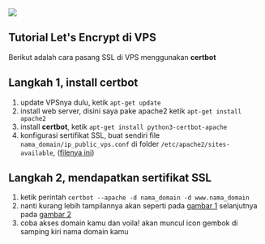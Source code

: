 <img src="https://logovectorseek.com/wp-content/uploads/2019/08/lets-encrypt-logo-vector.png"/>

<h2>Tutorial Let's Encrypt di VPS</h2>

<p>Berikut adalah cara pasang SSL di VPS menggunakan <b>certbot</b></p>

<h2>Langkah 1, install certbot</h2>
<ol>
  <li>update VPSnya dulu, ketik <code>apt-get update</code></li>
  <li>install web server, disini saya pake apache2 ketik <code>apt-get install apache2</code></li>
  <li>install <b>certbot</b>, ketik <code>apt-get install python3-certbot-apache</code></li>
  <li>konfigurasi sertifikat SSL, buat sendiri file <code>nama_domain/ip_public_vps.conf</code> di folder <code>/etc/apache2/sites-available</code>, (<a href="https://raw.githubusercontent.com/febnug/tutorial-lets-encrypt-di-vps/main/febnug.cloud.conf">filenya ini</a>)
  </li>
</ol>

<h2>Langkah 2, mendapatkan sertifikat SSL</h2>

<ol>
  <li>ketik perintah <code>certbot --apache -d nama_domain -d www.nama_domain</code></li>
  <li>nanti kurang lebih tampilannya akan seperti pada <a href="https://www.rumahweb.com/journal/wp-content/uploads/2021/09/image-109.png">gambar 1</a> selanjutnya pada <a href="https://www.rumahweb.com/journal/wp-content/uploads/2021/09/image-110-1024x236.png">gambar 2</a></li>
  <li>coba akses domain kamu dan voila! akan muncul icon gembok di samping kiri nama domain kamu</li>
</ol>
